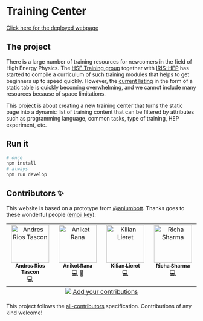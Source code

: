 # Training Center

[Click here for the deployed webpage](https://main--nimble-pothos-1ee962.netlify.app/)

## The project

There is a large number of training resources for newcomers in the field of High Energy Physics. The [HSF Training group](https://hepsoftwarefoundation.org/workinggroups/training.html) together with [IRIS-HEP](https://iris-hep.org/) has started to compile a curriculum of such training modules that helps to get beginners up to speed quickly. However, the [current listing](https://hepsoftwarefoundation.org/training/curriculum.html) in the form of a static table is quickly becoming overwhelming, and we cannot include many resources because of space limitations.

This project is about creating a new training center that turns the static page into a dynamic list of training content that can be filtered by attributes such as programming language, common tasks, type of training, HEP experiment, etc.

## Run it

```bash
# once
npm install
# always
npm run develop
```

## Contributors ✨

This website is based on a prototype from [@aniumbott](https://https://github.com/Aniumbott/).
Thanks goes to these wonderful people ([emoji key](https://allcontributors.org/docs/en/emoji-key)):

<!-- ALL-CONTRIBUTORS-LIST:START - Do not remove or modify this section -->
<!-- prettier-ignore-start -->
<!-- markdownlint-disable -->
<table>
  <tbody>
    <tr>
      <td align="center" valign="top" width="14.28%"><a href="https://github.com/ariostas"><img src="https://avatars.githubusercontent.com/u/7596837?v=4?s=100" width="100px;" alt="Andres Rios Tascon"/><br /><sub><b>Andres Rios Tascon</b></sub></a><br /><a href="https://github.com/hsf-training/training-center/commits?author=ariostas" title="Code">💻</a></td>
      <td align="center" valign="top" width="14.28%"><a href="https://aniketrana.tech/"><img src="https://avatars.githubusercontent.com/u/76243585?v=4?s=100" width="100px;" alt="Aniket Rana"/><br /><sub><b>Aniket Rana</b></sub></a><br /><a href="https://github.com/hsf-training/training-center/commits?author=Aniumbott" title="Code">💻</a> <a href="#design-Aniumbott" title="Design">🎨</a></td>
      <td align="center" valign="top" width="14.28%"><a href="https://www.lieret.net/"><img src="https://avatars.githubusercontent.com/u/13602468?v=4?s=100" width="100px;" alt="Kilian Lieret"/><br /><sub><b>Kilian Lieret</b></sub></a><br /><a href="https://github.com/hsf-training/training-center/commits?author=klieret" title="Code">💻</a></td>
      <td align="center" valign="top" width="14.28%"><a href="https://github.com/richa2710"><img src="https://avatars.githubusercontent.com/u/62288297?v=4?s=100" width="100px;" alt="Richa Sharma"/><br /><sub><b>Richa Sharma</b></sub></a><br /><a href="https://github.com/hsf-training/training-center/commits?author=richa2710" title="Code">💻</a></td>
    </tr>
  </tbody>
  <tfoot>
    <tr>
      <td align="center" size="13px" colspan="7">
        <img src="https://raw.githubusercontent.com/all-contributors/all-contributors-cli/1b8533af435da9854653492b1327a23a4dbd0a10/assets/logo-small.svg">
          <a href="https://all-contributors.js.org/docs/en/bot/usage">Add your contributions</a>
        </img>
      </td>
    </tr>
  </tfoot>
</table>

<!-- markdownlint-restore -->
<!-- prettier-ignore-end -->

<!-- ALL-CONTRIBUTORS-LIST:END -->

This project follows the [all-contributors](https://github.com/all-contributors/all-contributors) specification. Contributions of any kind welcome!
